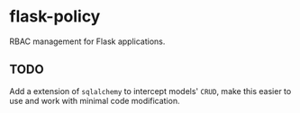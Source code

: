 # flask-policy

RBAC management for Flask applications.

## TODO

Add a extension of ``sqlalchemy`` to intercept models' ``CRUD``, make this easier to use and work with minimal code modification.
